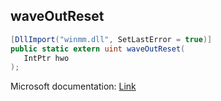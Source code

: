 ## waveOutReset

```csharp
[DllImport("winmm.dll", SetLastError = true)]
public static extern uint waveOutReset(
   IntPtr hwo
);
```

Microsoft documentation: [Link](https://learn.microsoft.com/en-us/windows/win32/api/mmeapi/nf-mmeapi-waveoutreset)
